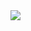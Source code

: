 <img id="example-view" src="https://spotify-github-profile.vercel.app/api/view.svg?uid=f1ex99obliai8n6ulhpxe0ot9&amp;cover_image=true&amp;theme=default&amp;show_offline=true&amp;background_color=121212&amp;interchange=true&amp;bar_color_cover=false">
